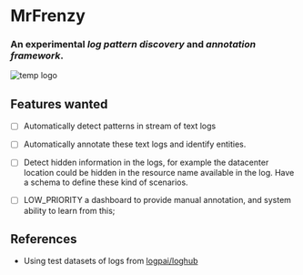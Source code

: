 # MrFrenzy

### An experimental ***log pattern discovery*** and ***annotation framework***.
![temp logo](https://encrypted-tbn0.gstatic.com/images?q=tbn:ANd9GcTS4xufuVIzzgxcpXvISMryXfraeYRbfTIiL6I6K537s3pkLziX)


## Features wanted
 - [ ] Automatically detect patterns in stream of text logs
 - [ ] Automatically annotate these text logs and identify entities.
 - [ ] Detect hidden information in the logs, for example the datacenter location could be hidden in the resource name available in the log. Have a schema to define these kind of scenarios.
 - [ ] LOW_PRIORITY a dashboard to provide manual annotation, and system ability to learn from this;


## References

 - Using test datasets of logs from [logpai/loghub](https://github.com/logpai/loghub)

